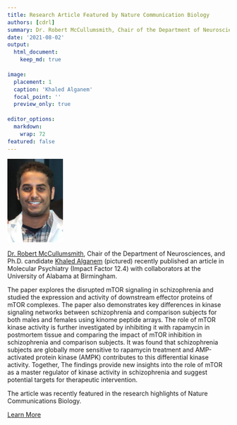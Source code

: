 ```yaml
---
title: Research Article Featured by Nature Communication Biology
authors: [cdrl]
summary: Dr. Robert McCullumsmith, Chair of the Department of Neurosciences, and Ph.D. candidate Khaled Alganem (pictured) recently published an article in Molecular Psychiatry (Impact Factor 12.4) with collaborators at the University of Alabama at Birmingham.
date: '2021-08-02'
output: 
  html_document:
    keep_md: true

image:
  placement: 1
  caption: 'Khaled Alganem'
  focal_point: ''
  preview_only: true

editor_options: 
  markdown: 
    wrap: 72
featured: false
---
```


<img src="featured.jpg" style="width:25.0%;height:25.0%" />


[Dr. Robert McCullumsmith](/authors/rob), Chair of the Department of Neurosciences, and Ph.D. candidate [Khaled Alganem](/authors/khaled) (pictured) recently published an article in Molecular Psychiatry (Impact Factor 12.4) with collaborators at the University of Alabama at Birmingham.
 
The paper explores the disrupted mTOR signaling in schizophrenia and studied the expression and activity of downstream effector proteins of mTOR complexes. The paper also demonstrates key differences in kinase signaling networks between schizophrenia and comparison subjects for both males and females using kinome peptide arrays. The role of mTOR kinase activity is further investigated by inhibiting it with rapamycin in postmortem tissue and comparing the impact of mTOR inhibition in schizophrenia and comparison subjects. It was found that schizophrenia subjects are globally more sensitive to rapamycin treatment and AMP-activated protein kinase (AMPK) contributes to this differential kinase activity. Together, The findings provide new insights into the role of mTOR as a master regulator of kinase activity in schizophrenia and suggest potential targets for therapeutic intervention.
 
The article was recently featured in the research highlights of Nature Communications Biology.


[Learn More](https://www.nature.com/articles/s42003-021-02270-3)


